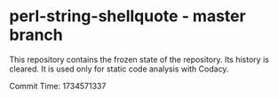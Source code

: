 # perl-string-shellquote - master branch

This repository contains the frozen state of the repository.
Its history is cleared. It is used only for static code
analysis with Codacy.

Commit Time: 1734571337
